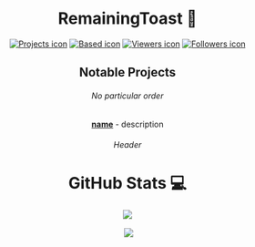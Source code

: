 <div align="center">

# RemainingToast :rocket:

[![Projects icon]][Projects]
[![Based icon]][Based]
[![Viewers icon]][Viewers]
[![Followers icon]][Followers]     

[Projects]: https://github.com/Tranqi?tab=repositories
[Based]: https://img.shields.io/badge/Based-Very-9080c2  
[Viewers]: https://github.com/Tranqi
[Followers]: https://github.com/Tranqi?tab=followers
[Ethereum]: https://en.cryptobadges.io/donate/0x03c2e8e9d54513d98b4e2013b234be29bac7bbda
  
[Projects icon]: https://img.shields.io/badge/-Check%20out%20my%20projects-blue
[Based icon]: https://img.shields.io/badge/Based-Very-9080c2
[Viewers icon]: https://komarev.com/ghpvc/?username=Tranqi
[Followers icon]: https://img.shields.io/github/followers/Tranqi?style=social


## Notable Projects
###### *No particular order*

**[name](link)** - description        

  
###### Header

# GitHub Stats :computer:


  <p>
    <img align="center" src="https://github-readme-stats.vercel.app/api?username=Tranqi&show_icons=true&theme=dark">
  </p>
  <p>
    <img align="center" s<p align="center">
    <img align="center" src="https://github-readme-stats.vercel.app/api/top-langs/?username=Tranqi&layout=compact&theme=dark">
  </p>

</div>
